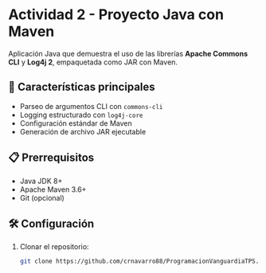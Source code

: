 # Actividad 2 - Proyecto Java con Maven

Aplicación Java que demuestra el uso de las librerías **Apache Commons CLI** y **Log4j 2**, empaquetada como JAR con Maven.

## 🚀 Características principales
- Parseo de argumentos CLI con `commons-cli`
- Logging estructurado con `log4j-core`
- Configuración estándar de Maven
- Generación de archivo JAR ejecutable

## 📋 Prerrequisitos
- Java JDK 8+
- Apache Maven 3.6+
- Git (opcional)

## 🛠️ Configuración
1. Clonar el repositorio:
   ```bash
   git clone https://github.com/crnavarro88/ProgramacionVanguardiaTPS.git
